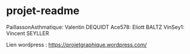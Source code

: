 # projet-readme

PaillassonAsthmatique: Valentin DEQUIDT
Ace578: Eliott BALTZ
VinSey1: Vincent SEYLLER

Lien wordpress : https://projetgraphique.wordpress.com/
